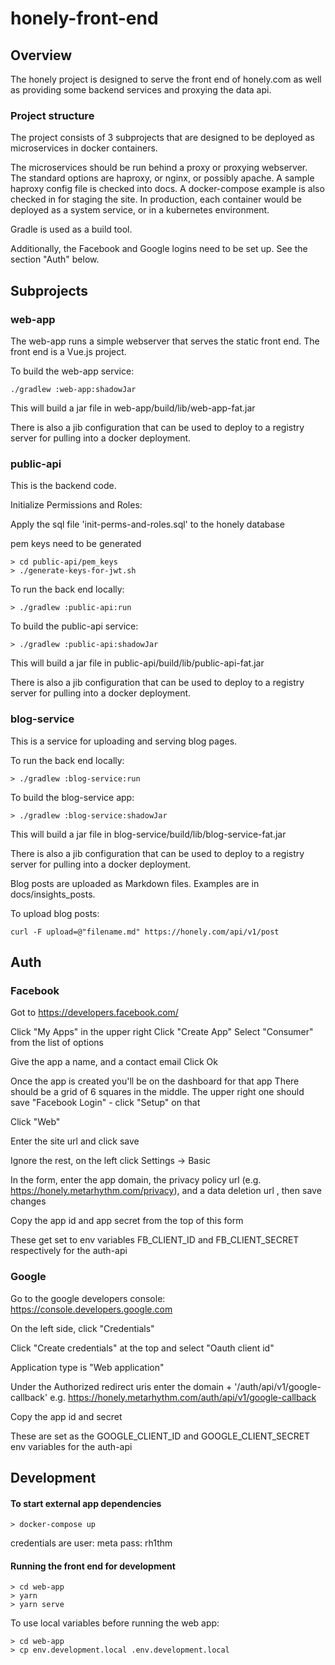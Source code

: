# honely-front-end

## Overview
The honely project is designed to serve the front end of honely.com
as well as providing some backend services and proxying the data api.

### Project structure
The project consists of 3 subprojects that are designed to be deployed
as microservices in docker containers.

The microservices should be run behind a proxy or proxying webserver.
The standard options are haproxy, or nginx, or possibly apache.  A sample
haproxy config file is checked into docs.   A docker-compose example is
also checked in for staging the site. In production, each container would
be deployed as a system service, or in a kubernetes environment.

Gradle is used as a build tool.

Additionally, the Facebook and Google logins need to be set up.  See the
section "Auth" below.

## Subprojects

### web-app

The web-app runs a simple webserver that serves the static front end.
The front end is a Vue.js project.

To build the web-app service:
```
./gradlew :web-app:shadowJar
```
This will build a jar file in web-app/build/lib/web-app-fat.jar

There is also a jib configuration that can be used to deploy to a registry server
for pulling into a docker deployment.

### public-api

This is the backend code.

Initialize Permissions and Roles:

Apply the sql file 'init-perms-and-roles.sql' to the honely database

pem keys need to be generated
```
> cd public-api/pem_keys
> ./generate-keys-for-jwt.sh
```

To run the back end locally:
```
> ./gradlew :public-api:run
```
To build the public-api service:
```
> ./gradlew :public-api:shadowJar
```
This will build a jar file in public-api/build/lib/public-api-fat.jar

There is also a jib configuration that can be used to deploy to a registry server
for pulling into a docker deployment.


### blog-service

This is a service for uploading and serving blog pages.

To run the back end locally:
```
> ./gradlew :blog-service:run
```
To build the blog-service app:
```
> ./gradlew :blog-service:shadowJar
```
This will build a jar file in blog-service/build/lib/blog-service-fat.jar

There is also a jib configuration that can be used to deploy to a registry server
for pulling into a docker deployment.

Blog posts are uploaded as Markdown files.  Examples are
in docs/insights_posts.

To upload blog posts:

```
curl -F upload=@"filename.md" https://honely.com/api/v1/post
```



## Auth

### Facebook

Got to https://developers.facebook.com/

Click "My Apps" in the upper right
Click "Create App"
Select "Consumer" from the list of options

Give the app a name, and a contact email
Click Ok

Once the app is created you'll be on the dashboard for that app
There should be a grid of 6 squares in the middle.
The upper right one should save "Facebook Login" - click "Setup" on that

Click "Web"

Enter the site url and click save

Ignore the rest, on the left click Settings -> Basic

In the form, enter the app domain, the privacy policy url (e.g. https://honely.metarhythm.com/privacy), and a data deletion url , then save changes

Copy the app id and app secret from the top of this form

These get set to env variables FB_CLIENT_ID and FB_CLIENT_SECRET respectively for the auth-api

### Google

Go to the google developers console: https://console.developers.google.com

On the left side, click "Credentials"

Click "Create credentials" at the top and select "Oauth client id"

Application type is "Web application"

Under the Authorized redirect uris enter the domain + '/auth/api/v1/google-callback'   e.g.
https://honely.metarhythm.com/auth/api/v1/google-callback

Copy the app id and secret

These are set as the GOOGLE_CLIENT_ID and GOOGLE_CLIENT_SECRET env variables for the auth-api


## Development

#### To start external app dependencies
```
> docker-compose up
```

credentials are user: meta pass: rh1thm

#### Running the front end for development
```
> cd web-app
> yarn
> yarn serve
```

To use local variables before running the web app:
```
> cd web-app
> cp env.development.local .env.development.local
```



